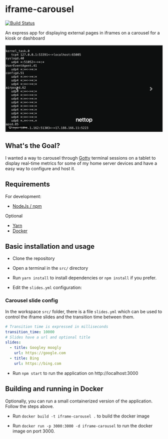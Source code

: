 # iframe-carousel

[![Build Status](https://travis-ci.org/thebentern/iframe-carousel.svg?branch=master)](https://travis-ci.org/thebentern/iframe-carousel)

An express app for displaying external pages in iframes on a carousel for a kiosk or dashboard 

![Carousel example](carousel.gif)

## What's the Goal?

I wanted a way to carousel through [Gotty](https://github.com/yudai/gotty) terminal sessions on a tablet to display real-time metrics for some of my home server devices and have a easy way to configure and host it.

## Requirements

For development:

* [NodeJs / npm](https://nodejs.org/en/)

Optional 
* [Yarn](https://yarnpkg.com/en/)
* [Docker](https://www.docker.com/get-docker)

## Basic installation and usage

* Clone the repository

* Open a terminal in the `src/` directory

* Run `yarn install` to install dependencies or `npm install` if you prefer.

* Edit the `slides.yml` configuration:

### Carousel slide config

In the workspace `src/` folder, there is a file `slides.yml` which can be used to control the iframe slides and the transition time between them.

```yaml
# Transition time is expressed in milliseconds
transition_time: 10000
# Slides have a url and optional title
slides:
  - title: Googley moogly
    url: https://google.com
  - title: Bing
    url: https://bing.com
```

* Run `npm start` to run the application on http://localhost:3000

## Building and running in Docker

Optionally, you can run a small containerized version of the application. Follow the steps above.

* Run `docker build -t iframe-carousel .` to build the docker image

* Run `docker run -p 3000:3000 -d iframe-carousel` to run the docker image on port 3000.
